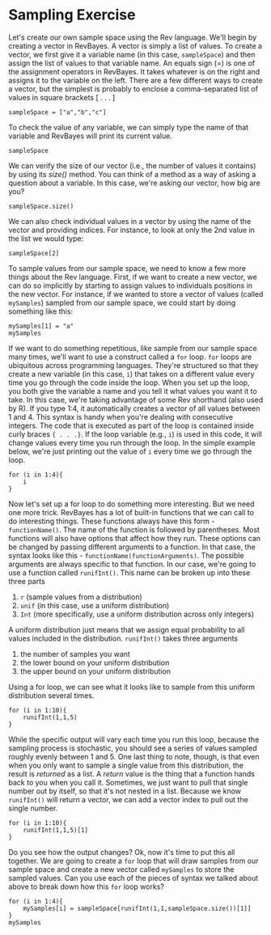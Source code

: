 # Sampling Exercise

Let's create our own sample space using the Rev language. We'll begin by creating a vector in RevBayes. A vector is simply a list of values. To create a vector, we first give it a variable name (in this case, `sampleSpace`) and then assign the list of values to that variable name. An equals sign (_=_) is one of the assignment operators in RevBayes. It takes whatever is on the right and assigns it to the variable on the left. There are a few different ways to create a vector, but the simplest is probably to enclose a comma-separated list of values in square brackets [ . . . ]

```
sampleSpace = ["a","b","c"]
```

To check the value of any variable, we can simply type the name of that variable and RevBayes will print its current value.

```
sampleSpace
```

We can verify the size of our vector (i.e., the number of values it contains) by using its _size()_ method. You can think of a method as a way of asking a question about a variable. In this case, we're asking our vector, how big are you?

```
sampleSpace.size()
```

We can also check individual values in a vector by using the name of the vector and providing indices. For instance, to look at only the 2nd value in the list we would type:

```
sampleSpace[2]
```

To sample values from our sample space, we need to know a few more things about the Rev language. First, if we want to create a new vector, we can do so implicitly by starting to assign values to individuals positions in the new vector. For instance, if we wanted to store a vector of values (called `mySamples`) sampled from our sample space, we could start by doing something like this:

```
mySamples[1] = "a"
mySamples
```

If we want to do something repetitious, like sample from our sample space many times, we'll want to use a construct called a `for` loop. `for` loops are ubiquitous across programming languages. They're structured so that they create a new variable (in this case, `i`) that takes on a different value every time you go through the code inside the loop. When you set up the loop, you both give the variable a name and you tell it what values you want it to take. In this case, we're taking advantage of some Rev shorthand (also used by R). If you type 1:4, it automatically creates a vector of all values between 1 and 4. This syntax is handy when you're dealing with consecutive integers. The code that is executed as part of the loop is contained inside curly braces `{ . . .}`. If the loop variable (e.g., `i`) is used in this code, it will change values every time you run through the loop. In the simple example below, we're just printing out the value of `i` every time we go through the loop.

```
for (i in 1:4){
    i
}
```

Now let's set up a for loop to do something more interesting. But we need one more trick. RevBayes has a lot of built-in functions that we can call to do interesting things. These functions always have this form - `functionName()`. The name of the function is followed by parentheses. Most functions will also have options that affect how they run. These options can be changed by passing different arguments to a function. In that case, the syntax looks like this - `functionName(functionArguments)`. The possible arguments are always specific to that function. In our case, we're going to use a function called `runifInt()`. This name can be broken up into these three parts

1. `r` (sample values from a distribution)
2. `unif` (in this case, use a uniform distribution)
3. `Int` (more specifically, use a uniform distribution across only integers)

A uniform distribution just means that we assign equal probability to all values included in the distribution. `runifInt()` takes three arguments

1. the number of samples you want
2. the lower bound on your uniform distribution
3. the upper bound on your uniform distribution

Using a for loop, we can see what it looks like to sample from this uniform distribution several times.

```
for (i in 1:10){
    runifInt(1,1,5)
}
```

While the specific output will vary each time you run this loop, because the sampling process is stochastic, you should see a series of values sampled roughly evenly between 1 and 5. One last thing to note, though, is that even when you only want to sample a single value from this distribution, the result is _returned_ as a list. A _return_ value is the thing that a function hands back to you when you call it. Sometimes, we just want to pull that single number out by itself, so that it's not nested in a list. Because we know `runifInt()` will return a vector, we can add a vector index to pull out the single number.

```
for (i in 1:10){
    runifInt(1,1,5)[1]
}
```

Do you see how the output changes? Ok, now it's time to put this all together. We are going to create a `for` loop that will draw samples from our sample space and create a new vector called `mySamples` to store the sampled values. Can you use each of the pieces of syntax we talked about above to break down how this `for` loop works?

```
for (i in 1:4){
    mySamples[i] = sampleSpace[runifInt(1,1,sampleSpace.size())[1]]
}
mySamples
```
